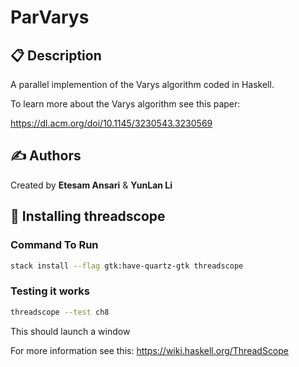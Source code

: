# ParVarys

## 📋 Description

A parallel implemention of the Varys algorithm coded in Haskell.

To learn more about the Varys algorithm see this paper:

https://dl.acm.org/doi/10.1145/3230543.3230569

## ✍️ Authors

Created by **Etesam Ansari** & **YunLan Li**

## 📝 Installing threadscope

### Command To Run

```bash
stack install --flag gtk:have-quartz-gtk threadscope
```

### Testing it works

```bash
threadscope --test ch8
```

This should launch a window

For more information see this: https://wiki.haskell.org/ThreadScope
